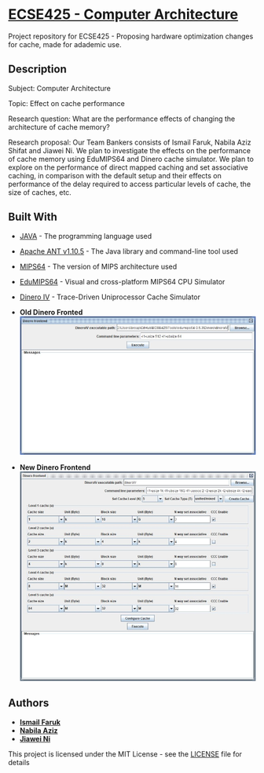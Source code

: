# [ECSE425 - Computer Architecture](https://www.mcgill.ca/study/2018-2019/courses/ecse-425)

Project repository for ECSE425 - Proposing hardware optimization changes for cache, made for adademic use.

## Description

Subject: Computer Architecture 

Topic: Effect on cache performance

Research question: What are the performance effects of changing the architecture of cache memory?

Research proposal: Our Team Bankers consists of Ismail Faruk, Nabila Aziz Shifat and Jiawei Ni. We plan to investigate the effects on the performance of cache memory using EduMIPS64 and Dinero cache simulator. We plan to explore on the performance of direct mapped caching and set associative caching, in comparison with the default setup and their effects on performance of the delay required to access particular levels of cache, the size of caches, etc. 

## Built With

* [JAVA](https://www.java.com/en/) - The programming language used
* [Apache ANT v1.10.5](https://ant.apache.org/) - The Java library and command-line tool used
* [MIPS64](https://www.mips.com/products/architectures/mips64/) - The version of MIPS architecture used
* [EduMIPS64](https://www.edumips.org/) - Visual and cross-platform MIPS64 CPU Simulator
* [Dinero IV](http://pages.cs.wisc.edu/~markhill/DineroIV/) - Trace-Driven Uniprocessor Cache Simulator 

* **Old Dinero Fronted**
![Old Dinero Frontend](Docs/Dinero%20old%20UI.JPG)

* **New Dinero Frontend**
![New Dinero Frontend](Docs/Dinero%20UI%20Upgraded.JPG)

## Authors

* [**Ismail Faruk**](https://github.com/ismailfaruk)
* [**Nabila Aziz**](https://github.com/nabilashifat)
* [**Jiawei Ni**](https://github.com/jiaweini)

This project is licensed under the MIT License - see the [LICENSE](LICENSE) file for details
